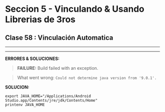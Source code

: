# Seccion 5 - Vinculando & Usando Librerias de 3ros
## **Clase 58 :** Vinculación Automatica
---



---
**ERRORES & SOLUCIONES:**

> **FAILURE:** Build failed with an exception.

> What went wrong: ```Could not determine java version from '9.0.1'.```

**SOLUCION:**

  ```unix
  export JAVA_HOME="/Applications/Android Studio.app/Contents/jre/jdk/Contents/Home"
  printenv JAVA_HOME
  ```


[Usando el componente ScrollView]:(https://facebook.github.io/react-native/docs/using-a-scrollview.html)
[Documentacion Oficial del Componente ScrollView]:(https://facebook.github.io/react-native/docs/scrollview.html)
[Using List Views]:(https://facebook.github.io/react-native/docs/using-a-listview.html)
[Documentacion oficial del Componente FlatList]:(https://facebook.github.io/react-native/docs/flatlist.html)
[Documentacion oficial del Componente SectionList]:(https://facebook.github.io/react-native/docs/sectionlist.html)
[Recursos Estaticos : Imagenes]:(https://facebook.github.io/react-native/docs/images.html)
[Documentacion oficial del Componente Image]:(https://facebook.github.io/react-native/docs/image.html)
[Componente Modal]:(https://facebook.github.io/react-native/docs/modal.html)
[Redux]:(https://redux.js.org/)
[React Redux]:(https://redux.js.org/faq/react-redux)
[Redux DevTools Integration]:(https://github.com/jhen0409/react-native-debugger/blob/master/docs/redux-devtools-integration.md)
[React Native Debugger]:(https://github.com/jhen0409/react-native-debugger)
[More about Debugging]: (https://facebook.github.io/react-native/docs/debugging.html)
[React Native Vector Icons]:(https://github.com/oblador/react-native-vector-icons)

[Entypo]:(http://entypo.com/)
[EvilIcons]:(http://evil-icons.io/)
[FontAwesome]:(https://fontawesome.com/icons)
[Feather]:(http://feathericons.com/)
[Foundation]:(https://zurb.com/playground/foundation-icon-fonts-3)
[Ionicons]:(https://ionicframework.com/docs/ionicons/)
[MaterialIcons]:(https://material.io/icons/)
[MaterialCommunityIcons]:(https://materialdesignicons.com/)
[Octicons]:(https://octicons.github.com/)
[Zocial]:(http://zocial.smcllns.com/)
[SimpleLineIcons]:(http://simplelineicons.com/)
[mas informacion de como hacerlo si esta disponible en la documentacion de React Native]:(http://facebook.github.io/react-native/docs/linking-libraries-ios.html#content)

